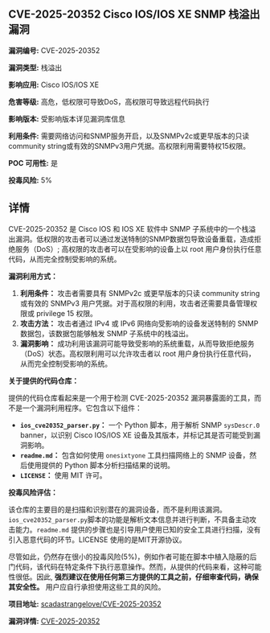 ## CVE-2025-20352 Cisco IOS/IOS XE SNMP 栈溢出漏洞

**漏洞编号:** CVE-2025-20352

**漏洞类型:** 栈溢出

**影响应用:** Cisco IOS/IOS XE

**危害等级:** 高危，低权限可导致DoS，高权限可导致远程代码执行

**影响版本:** 受影响版本详见漏洞库信息

**利用条件:** 需要网络访问和SNMP服务开启，以及SNMPv2c或更早版本的只读community string或有效的SNMPv3用户凭据。高权限利用需要特权15权限。

**POC 可用性:** 是

**投毒风险:** 5%

## 详情

CVE-2025-20352 是 Cisco IOS 和 IOS XE 软件中 SNMP 子系统中的一个栈溢出漏洞。低权限的攻击者可以通过发送特制的SNMP数据包导致设备重载，造成拒绝服务（DoS）; 高权限的攻击者可以在受影响的设备上以 root 用户身份执行任意代码，从而完全控制受影响的系统。

**漏洞利用方式：**

1.  **利用条件：** 攻击者需要具有 SNMPv2c 或更早版本的只读 community string 或有效的 SNMPv3 用户凭据。对于高权限的利用，攻击者还需要具备管理权限或 privilege 15 权限。
2.  **攻击方法：** 攻击者通过 IPv4 或 IPv6 网络向受影响的设备发送特制的 SNMP 数据包，该数据包能够触发 SNMP 子系统中的栈溢出。
3.  **漏洞影响：** 成功利用该漏洞可能导致受影响的系统重载，从而导致拒绝服务（DoS）状态。高权限利用可以允许攻击者以 root 用户身份执行任意代码，从而完全控制受影响的系统。

**关于提供的代码仓库：**

提供的代码仓库看起来是一个用于检测 CVE-2025-20352 漏洞暴露面的工具，而不是一个漏洞利用程序。它包含以下组件：

*   **`ios_cve20352_parser.py`：** 一个 Python 脚本，用于解析 SNMP `sysDescr.0` banner，以识别 Cisco IOS/IOS XE 设备及其版本，并标记其是否可能受到漏洞影响。
*   **`readme.md`：** 包含如何使用 `onesixtyone` 工具扫描网络上的 SNMP 设备，然后使用提供的 Python 脚本分析扫描结果的说明。
*   **`LICENSE`：** 使用 MIT 许可。

**投毒风险评估：**

该仓库的主要目的是扫描和识别潜在的漏洞设备，而不是利用该漏洞。`ios_cve20352_parser.py`脚本的功能是解析文本信息并进行判断，不具备主动攻击能力。`readme.md` 提供的步骤也是引导用户使用已知的安全工具进行扫描，没有引入恶意代码的环节。LICENSE 使用的是MIT开源协议。

尽管如此，仍然存在很小的投毒风险(5%)，例如作者可能在脚本中植入隐蔽的后门代码，该代码在特定条件下执行恶意操作。然而，从提供的代码来看，这种可能性很低。因此, **强烈建议在使用任何第三方提供的工具之前，仔细审查代码，确保其安全性。** 用户应自行承担使用这些工具的风险。

**项目地址:** [scadastrangelove/CVE-2025-20352](https://github.com/scadastrangelove/CVE-2025-20352)

**漏洞详情:** [CVE-2025-20352](https://nvd.nist.gov/vuln/detail/CVE-2025-20352)
